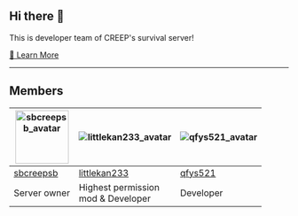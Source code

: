 ## Hi there 👋

This is developer team of CREEP's survival server!

[📕 Learn More](https://www.creepertown.cf)

-----
## Members
|<img alt="sbcreepsb_avatar" src="https://avatars.githubusercontent.com/u/123864417?s=96&v=4" width="96"/>|![littlekan233_avatar](https://avatars.githubusercontent.com/u/75866787?s=96&v=4)|![qfys521_avatar](https://avatars.githubusercontent.com/u/97349476?s=96&v=4)|
|---|---|---|
|[sbcreepsb](https://github.com/sbcreepsb)|[littlekan233](https://github.com/littlekan233)|[qfys521](https://github.com/qfys521)|[TuanZiGit](https://avatars.githubusercontent.com/u/46892455?v=4)|
|Server owner|Highest permission<br/> mod & Developer|Developer|Another Devloper&Dashboard Owner|
